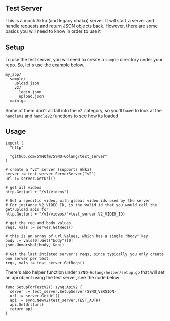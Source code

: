 ## Test Server

This is a mock Akka (and legacy obaku) server.  It will start a server and handle requests and return JSON objects back.  However, there are some basics you will need to know in order to use it

## Setup

To use the test server, you will need to create a `sample` directory under your repo.  So, let's use the example below.

```
my_app/
  sample/
    upload.json
    v2/
      login.json
      upload.json
  main.go
```

Some of them don't all fall into the `v2` category, so you'll have to look at the `handleV1` and `handleV2` functions to see how its loaded

## Usage

```
import (
  "http"

  "github.com/SYNQfm/SYNQ-Golang/test_server"
)

# create a "v2" server (supports Akka)
server := test_server.ServerServer("v2")
url := server.GetUrl()

# get all videos
http.Get(url + "/v1/videos")

# Get a specific video, with global video ids used by the server
# For instance V2_VIDEO_ID, is the valid id that you would call the get/upload apis for
http.Get(url + "/v1/videos/"+test_server.V2_VIDEO_ID)

# get the req and body values
reqs, vals := server.GetReqs()

# this is an array of url.Values, which has a single "body" key
body := vals[0].Get("body")[0]
json.Unmarshal(body, &obj)

# Get the last intiated server's reqs, since typically you only create one server per test
reqs, vals := test_server.GetReqs()
```

There's also helper function under `SYNQ-Golang/helper/setup.go` that will set an api object using the test server, see the code below

```
func SetupForTestV2() synq.ApiV2 {
  server := test_server.SetupServer(SYNQ_VERSION)
  url := server.GetUrl()
  api := synq.NewV2(test_server.TEST_AUTH)
  api.SetUrl(url)
  return api
}
```